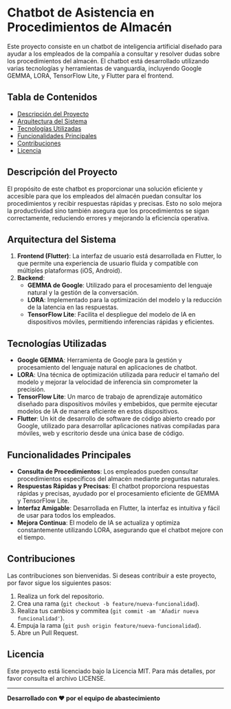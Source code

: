 # Chatbot de Asistencia en Procedimientos de Almacén

Este proyecto consiste en un chatbot de inteligencia artificial diseñado para ayudar a los empleados de la compañía a consultar y resolver dudas sobre los procedimientos del almacén. El chatbot está desarrollado utilizando varias tecnologías y herramientas de vanguardia, incluyendo Google GEMMA, LORA, TensorFlow Lite, y Flutter para el frontend.

## Tabla de Contenidos

- [Descripción del Proyecto](#descripción-del-proyecto)
- [Arquitectura del Sistema](#arquitectura-del-sistema)
- [Tecnologías Utilizadas](#tecnologías-utilizadas)
- [Funcionalidades Principales](#funcionalidades-principales)
- [Contribuciones](#contribuciones)
- [Licencia](#licencia)

## Descripción del Proyecto

El propósito de este chatbot es proporcionar una solución eficiente y accesible para que los empleados del almacén puedan consultar los procedimientos y recibir respuestas rápidas y precisas. Esto no solo mejora la productividad sino también asegura que los procedimientos se sigan correctamente, reduciendo errores y mejorando la eficiencia operativa.

## Arquitectura del Sistema

1. **Frontend (Flutter)**: La interfaz de usuario está desarrollada en Flutter, lo que permite una experiencia de usuario fluida y compatible con múltiples plataformas (iOS, Android).
2. **Backend**:
   - **GEMMA de Google**: Utilizado para el procesamiento del lenguaje natural y la gestión de la conversación.
   - **LORA**: Implementado para la optimización del modelo y la reducción de la latencia en las respuestas.
   - **TensorFlow Lite**: Facilita el despliegue del modelo de IA en dispositivos móviles, permitiendo inferencias rápidas y eficientes.

## Tecnologías Utilizadas

- **Google GEMMA**: Herramienta de Google para la gestión y procesamiento del lenguaje natural en aplicaciones de chatbot.
- **LORA**: Una técnica de optimización utilizada para reducir el tamaño del modelo y mejorar la velocidad de inferencia sin comprometer la precisión.
- **TensorFlow Lite**: Un marco de trabajo de aprendizaje automático diseñado para dispositivos móviles y embebidos, que permite ejecutar modelos de IA de manera eficiente en estos dispositivos.
- **Flutter**: Un kit de desarrollo de software de código abierto creado por Google, utilizado para desarrollar aplicaciones nativas compiladas para móviles, web y escritorio desde una única base de código.

## Funcionalidades Principales

- **Consulta de Procedimientos**: Los empleados pueden consultar procedimientos específicos del almacén mediante preguntas naturales.
- **Respuestas Rápidas y Precisas**: El chatbot proporciona respuestas rápidas y precisas, ayudado por el procesamiento eficiente de GEMMA y TensorFlow Lite.
- **Interfaz Amigable**: Desarrollada en Flutter, la interfaz es intuitiva y fácil de usar para todos los empleados.
- **Mejora Continua**: El modelo de IA se actualiza y optimiza constantemente utilizando LORA, asegurando que el chatbot mejore con el tiempo.

## Contribuciones

Las contribuciones son bienvenidas. Si deseas contribuir a este proyecto, por favor sigue los siguientes pasos:

1. Realiza un fork del repositorio.
2. Crea una rama (`git checkout -b feature/nueva-funcionalidad`).
3. Realiza tus cambios y commitea (`git commit -am 'Añadir nueva funcionalidad'`).
4. Empuja la rama (`git push origin feature/nueva-funcionalidad`).
5. Abre un Pull Request.

## Licencia

Este proyecto está licenciado bajo la Licencia MIT. Para más detalles, por favor consulta el archivo LICENSE.

---

**Desarrollado con ❤️ por el equipo de abastecimiento**
